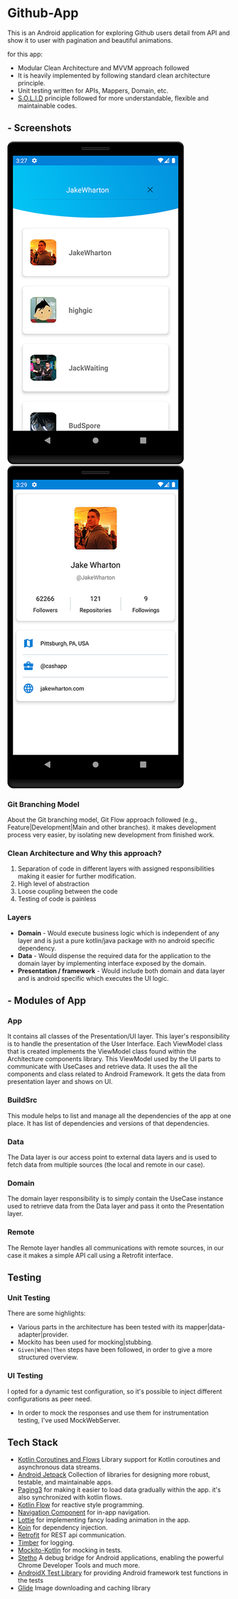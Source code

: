 # Github-App

This is an Android application for exploring Github users detail from API and show it to user with pagination and beautiful animations.

for this app:
- Modular Clean Architecture and MVVM approach followed
- It is heavily implemented by following standard clean architecture principle.
- Unit testing written for APIs, Mappers, Domain, etc.
- [S.O.L.I.D](https://en.wikipedia.org/wiki/SOLID) principle followed for more understandable, flexible and maintainable codes.

## - Screenshots

![](/screenshots/screenshot1.png)
![](/screenshots/screenshot2.png)

### Git Branching Model
About the Git branching model, Git Flow approach followed (e.g., Feature|Development|Main and other branches). it makes development process very easier, by isolating new development from finished work.

### Clean Architecture and Why this approach?
1. Separation of code in different layers with assigned responsibilities making it easier for further modification.
2. High level of abstraction
3. Loose coupling between the code
4. Testing of code is painless

### Layers
- **Domain** - Would execute business logic which is independent of any layer and is just a pure kotlin/java package with no android specific dependency.
- **Data** - Would dispense the required data for the application to the domain layer by implementing interface exposed by the domain.
- **Presentation / framework** - Would include both domain and data layer and is android specific which executes the UI logic.

## - Modules of App
### App
It contains all classes of the Presentation/UI layer. This layer's responsibility is to handle the presentation of the User Interface.
Each ViewModel class that is created implements the ViewModel class found within the Architecture components library. This ViewModel used by the UI parts to communicate with UseCases and retrieve data.
It uses the all the components and class related to Android Framework. It gets the data from presentation layer and shows on UI.

### BuildSrc
This module helps to list and manage all the dependencies of the app at one place. It has list of dependencies and versions of that dependencies.

### Data
The Data layer is our access point to external data layers and is used to fetch data from multiple sources (the local and remote in our case).

### Domain
The domain layer responsibility is to simply contain the UseCase instance used to retrieve data from the Data layer and pass it onto the Presentation layer.

### Remote
The Remote layer handles all communications with remote sources, in our case it makes a simple API call using a Retrofit interface.


## Testing

### Unit Testing

There are some highlights:
* Various parts in the architecture has been tested with its mapper|data-adapter|provider.
* Mockito has been used for mocking|stubbing.
* `Given|When|Then` steps have been followed, in order to give a more structured overview.

### UI Testing

I opted for a dynamic test configuration, so it's possible to inject different configurations as peer need.
* In order to mock the responses and use them for instrumentation testing, I've used MockWebServer.


## Tech Stack
* [Kotlin Coroutines and Flows][0] Library support for Kotlin coroutines and asynchronous data streams.
* [Android Jetpack][1] Collection of libraries for designing more robust, testable, and maintainable apps.
* [Paging3][2] for making it easier to load data gradually within the app. it's also synchronized with kotlin flows.
* [Kotlin Flow][4] for reactive style programming.
* [Navigation Component][5] for in-app navigation.
* [Lottie][6] for implementing fancy loading animation in the app.
* [Koin][7] for dependency injection.
* [Retrofit][8] for REST api communication.
* [Timber][9] for logging.
* [Mockito-Kotlin][11] for mocking in tests.
* [Stetho][13] A debug bridge for Android applications, enabling the powerful Chrome Developer Tools and much more.
* [AndroidX Test Library][14] for providing Android framework test functions in the tests
* [Glide][15] Image downloading and caching library

[0]:  https://github.com/Kotlin/kotlinx.coroutines
[1]:  https://developer.android.com/jetpack/androidx/explorer
[2]:  https://developer.android.com/jetpack/androidx/releases/paging
[4]:  https://kotlinlang.org/docs/flow.html
[5]:  https://developer.android.com/topic/libraries/architecture/navigation/
[6]:  https://github.com/airbnb/lottie-android
[7]:  https://insert-koin.io/
[8]:  https://github.com/square/retrofit
[9]:  https://github.com/JakeWharton/timber
[11]: https://github.com/nhaarman/mockito-kotlin
[13]: https://github.com/facebook/stetho
[14]: https://github.com/android/android-test
[15]: https://github.com/bumptech/glide
